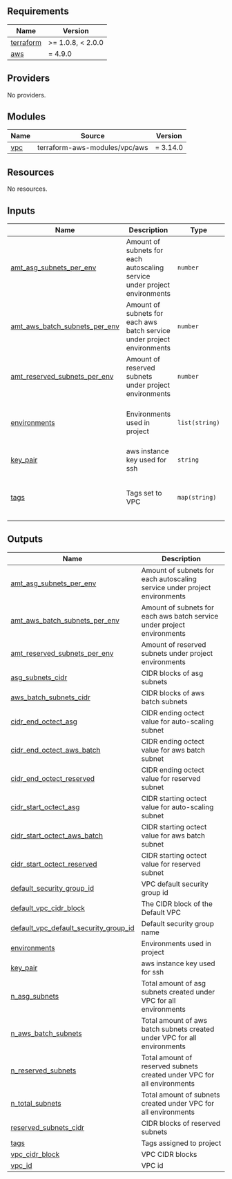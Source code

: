 <!-- BEGIN_TF_DOCS -->
## Requirements

| Name | Version |
|------|---------|
| <a name="requirement_terraform"></a> [terraform](#requirement\_terraform) | >= 1.0.8, < 2.0.0 |
| <a name="requirement_aws"></a> [aws](#requirement\_aws) | = 4.9.0 |

## Providers

No providers.

## Modules

| Name | Source | Version |
|------|--------|---------|
| <a name="module_vpc"></a> [vpc](#module\_vpc) | terraform-aws-modules/vpc/aws | = 3.14.0 |

## Resources

No resources.

## Inputs

| Name | Description | Type | Default | Required |
|------|-------------|------|---------|:--------:|
| <a name="input_amt_asg_subnets_per_env"></a> [amt\_asg\_subnets\_per\_env](#input\_amt\_asg\_subnets\_per\_env) | Amount of subnets for each autoscaling service under project environments | `number` | `2` | no |
| <a name="input_amt_aws_batch_subnets_per_env"></a> [amt\_aws\_batch\_subnets\_per\_env](#input\_amt\_aws\_batch\_subnets\_per\_env) | Amount of subnets for each aws batch service under project environments | `number` | `2` | no |
| <a name="input_amt_reserved_subnets_per_env"></a> [amt\_reserved\_subnets\_per\_env](#input\_amt\_reserved\_subnets\_per\_env) | Amount of reserved subnets under project environments | `number` | `1` | no |
| <a name="input_environments"></a> [environments](#input\_environments) | Environments used in project | `list(string)` | <pre>[<br>  "test",<br>  "ua_test",<br>  "prod"<br>]</pre> | no |
| <a name="input_key_pair"></a> [key\_pair](#input\_key\_pair) | aws instance key used for ssh | `string` | `"aws-us-east-2"` | no |
| <a name="input_tags"></a> [tags](#input\_tags) | Tags set to VPC | `map(string)` | <pre>{<br>  "project_name": "research-kedro-microservice",<br>  "region": "us-east-2"<br>}</pre> | no |

## Outputs

| Name | Description |
|------|-------------|
| <a name="output_amt_asg_subnets_per_env"></a> [amt\_asg\_subnets\_per\_env](#output\_amt\_asg\_subnets\_per\_env) | Amount of subnets for each autoscaling service under project environments |
| <a name="output_amt_aws_batch_subnets_per_env"></a> [amt\_aws\_batch\_subnets\_per\_env](#output\_amt\_aws\_batch\_subnets\_per\_env) | Amount of subnets for each aws batch service under project environments |
| <a name="output_amt_reserved_subnets_per_env"></a> [amt\_reserved\_subnets\_per\_env](#output\_amt\_reserved\_subnets\_per\_env) | Amount of reserved subnets under project environments |
| <a name="output_asg_subnets_cidr"></a> [asg\_subnets\_cidr](#output\_asg\_subnets\_cidr) | CIDR blocks of asg subnets |
| <a name="output_aws_batch_subnets_cidr"></a> [aws\_batch\_subnets\_cidr](#output\_aws\_batch\_subnets\_cidr) | CIDR blocks of aws batch subnets |
| <a name="output_cidr_end_octect_asg"></a> [cidr\_end\_octect\_asg](#output\_cidr\_end\_octect\_asg) | CIDR ending octect value for auto-scaling subnet |
| <a name="output_cidr_end_octect_aws_batch"></a> [cidr\_end\_octect\_aws\_batch](#output\_cidr\_end\_octect\_aws\_batch) | CIDR ending octect value for aws batch subnet |
| <a name="output_cidr_end_octect_reserved"></a> [cidr\_end\_octect\_reserved](#output\_cidr\_end\_octect\_reserved) | CIDR ending octect value for reserved subnet |
| <a name="output_cidr_start_octect_asg"></a> [cidr\_start\_octect\_asg](#output\_cidr\_start\_octect\_asg) | CIDR starting octect value for auto-scaling subnet |
| <a name="output_cidr_start_octect_aws_batch"></a> [cidr\_start\_octect\_aws\_batch](#output\_cidr\_start\_octect\_aws\_batch) | CIDR starting octect value for aws batch subnet |
| <a name="output_cidr_start_octect_reserved"></a> [cidr\_start\_octect\_reserved](#output\_cidr\_start\_octect\_reserved) | CIDR starting octect value for reserved subnet |
| <a name="output_default_security_group_id"></a> [default\_security\_group\_id](#output\_default\_security\_group\_id) | VPC default security group id |
| <a name="output_default_vpc_cidr_block"></a> [default\_vpc\_cidr\_block](#output\_default\_vpc\_cidr\_block) | The CIDR block of the Default VPC |
| <a name="output_default_vpc_default_security_group_id"></a> [default\_vpc\_default\_security\_group\_id](#output\_default\_vpc\_default\_security\_group\_id) | Default security group name |
| <a name="output_environments"></a> [environments](#output\_environments) | Environments used in project |
| <a name="output_key_pair"></a> [key\_pair](#output\_key\_pair) | aws instance key used for ssh |
| <a name="output_n_asg_subnets"></a> [n\_asg\_subnets](#output\_n\_asg\_subnets) | Total amount of asg subnets created under VPC for all environments |
| <a name="output_n_aws_batch_subnets"></a> [n\_aws\_batch\_subnets](#output\_n\_aws\_batch\_subnets) | Total amount of aws batch subnets created under VPC for all environments |
| <a name="output_n_reserved_subnets"></a> [n\_reserved\_subnets](#output\_n\_reserved\_subnets) | Total amount of reserved subnets created under VPC for all environments |
| <a name="output_n_total_subnets"></a> [n\_total\_subnets](#output\_n\_total\_subnets) | Total amount of subnets created under VPC for all environments |
| <a name="output_reserved_subnets_cidr"></a> [reserved\_subnets\_cidr](#output\_reserved\_subnets\_cidr) | CIDR blocks of reserved subnets |
| <a name="output_tags"></a> [tags](#output\_tags) | Tags assigned to project |
| <a name="output_vpc_cidr_block"></a> [vpc\_cidr\_block](#output\_vpc\_cidr\_block) | VPC CIDR blocks |
| <a name="output_vpc_id"></a> [vpc\_id](#output\_vpc\_id) | VPC id |
<!-- END_TF_DOCS -->
